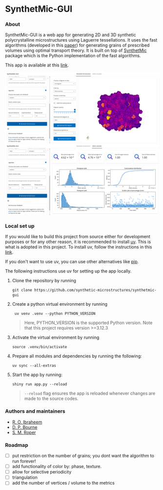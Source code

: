 # SynthetMic-GUI
### About
SynthetMic-GUI is a web app for generating 2D and 3D synthetic polycrystalline microstructures using Laguerre tessellations.
It uses the fast algorithms (developed in this [paper](https://www.tandfonline.com/doi/full/10.1080/14786435.2020.1790053))
for generating grains of prescribed volumes using optimal transport theory. It is built on
top of [SynthetMic](https://github.com/synthetic-microstructures/synthetmic) package which is the Python implementation of the fast algorithms.

This app is available at this [link](https://david-bourne.shinyapps.io/synthetmic-gui/).

![app_ui_tab1](./assets/app_ui_tab1.png)
![app_ui_tab2](./assets/app_ui_tab2.png)

### Local set up
If you would like to build this project from source either for development purposes or for any other reason, it is recommended to install [uv](https://docs.astral.sh/uv/). This is what is adopted in this project. To install uv, follow the instructions in this [link](https://docs.astral.sh/uv/getting-started/installation/).

If you don't want to use uv, you can use other alternatives like [pip](https://pip.pypa.io/en/stable/).

The following instructions use uv for setting up the app locally.

1. Clone the repository by running

    ```
    git clone https://github.com/synthetic-microstructures/synthetmic-gui
    ```

1. Create a python virtual environment by running

    ```
     uv venv .venv --python PYTHON_VERSION
    ```
    > Here, PYTHON_VERSION is the supported Python version. Note that this project requires version >=3.12.3

1. Activate the virtual environment by running

    ```
    source .venv/bin/activate
    ```

1. Prepare all modules and dependencies by running the following:

    ```
    uv sync --all-extras
    ```
1. Start the app by running:
    
    ```
    shiny run app.py --reload
    ```
    > `--reload` flag ensures the app is reloaded whenever changes are made to the source codes.

### Authors and maintainers
- [R. O. Ibraheem](https://github.com/Rasheed19)
- [D. P. Bourne](https://github.com/DPBourne)
- [S. M. Roper](https://github.com/smr29git)

### Roadmap
- [ ] put restriction on the number of grains; you dont want the algorithm to run forever!
- [ ] add functionality of color by: phase, texture.
- [ ] allow for selective periodicity
- [ ] triangulation
- [ ] add the number of vertices / volume to the metrics 
